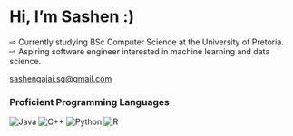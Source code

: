 # Hi, I’m Sashen :) #

⇨ Currently studying BSc Computer Science at the University of Pretoria. <br>
⇨ Aspiring software engineer interested in machine learning and data science. <br>

[sashengajai.sg@gmail.com](sashengajai.sg@gmail.com)

### Proficient Programming Languages ###
![Java](https://img.shields.io/badge/Java-3D61A1?style=for-the-badge)
![C++](https://img.shields.io/badge/C++-3D61A1?style=for-the-badge)
![Python](https://img.shields.io/badge/Python-3D61A1?style=for-the-badge)
![R](https://img.shields.io/badge/R-3D61A1?style=for-the-badge)
